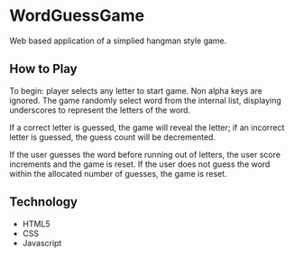 # WordGuessGame

Web based application of a simplied hangman style game.

## How to Play

To begin: player selects any letter to start game. Non alpha keys are ignored. The game  randomly select word from the internal list, displaying underscores to represent the letters of the word. 

If a correct letter is guessed, the game will reveal the letter; if an incorrect letter is guessed, the guess count will be decremented.

If the user guesses the word before running out of letters, the user score increments and the game is reset. If the user does not guess the word within the allocated number of guesses, the game is reset.

## Technology

* HTML5
* CSS
* Javascript